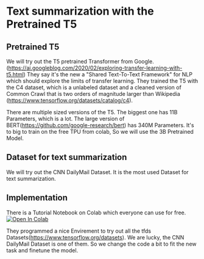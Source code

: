 # Text summarization with the Pretrained T5  

## Pretrained T5  
We will try out the T5 pretrained Transformer from Google. (https://ai.googleblog.com/2020/02/exploring-transfer-learning-with-t5.html) They say it's the new a "Shared Text-To-Text Framework" for NLP which should explore the limits of transfer learning. They trained the T5 with the C4 dataset, which is a unlabeled dataset and a cleaned version of Common Crawl that is two orders of magnitude larger than Wikipedia (https://www.tensorflow.org/datasets/catalog/c4).

There are multiple sized versions of the T5. The biggest one has 11B Parameters, which is a lot. The large version of BERT(https://github.com/google-research/bert) has 340M Parameters. It's to big to train on the free TPU from colab, So we will use the 3B Pretrained Model.


## Dataset for text summarization
We will try out the CNN DailyMail Dataset. It is the most used Dataset for text summarization.

## Implementation
There is a Tutorial Notebook on Colab which everyone can use for free.
<a href="https://colab.research.google.com/github/google-research/text-to-text-transfer-transformer/blob/master/notebooks/t5-trivia.ipynb" target="_parent"><img src="https://colab.research.google.com/assets/colab-badge.svg" alt="Open In Colab"/></a>

They programmed a nice Envirement to try out all the tfds Datasets(https://www.tensorflow.org/datasets). We are lucky, the CNN DailyMail Dataset is one of them. So we change the code a bit to fit the new task and finetune the model.
